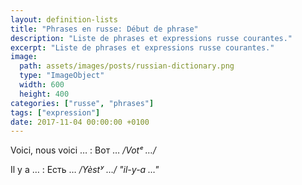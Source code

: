 ```yaml
---
layout: definition-lists
title: "Phrases en russe: Début de phrase"
description: "Liste de phrases et expressions russe courantes."
excerpt: "Liste de phrases et expressions russe courantes."
image:
  path: assets/images/posts/russian-dictionary.png
  type: "ImageObject"
  width: 600
  height: 400
categories: ["russe", "phrases"]
tags: ["expression"]
date: 2017-11-04 00:00:00 +0100
---
```


Voici, nous voici …
: Вот …
*/Votᵉ …/*

Il y a …
: Есть …
*/Yèstʸ …/ "il-y-a …"*
